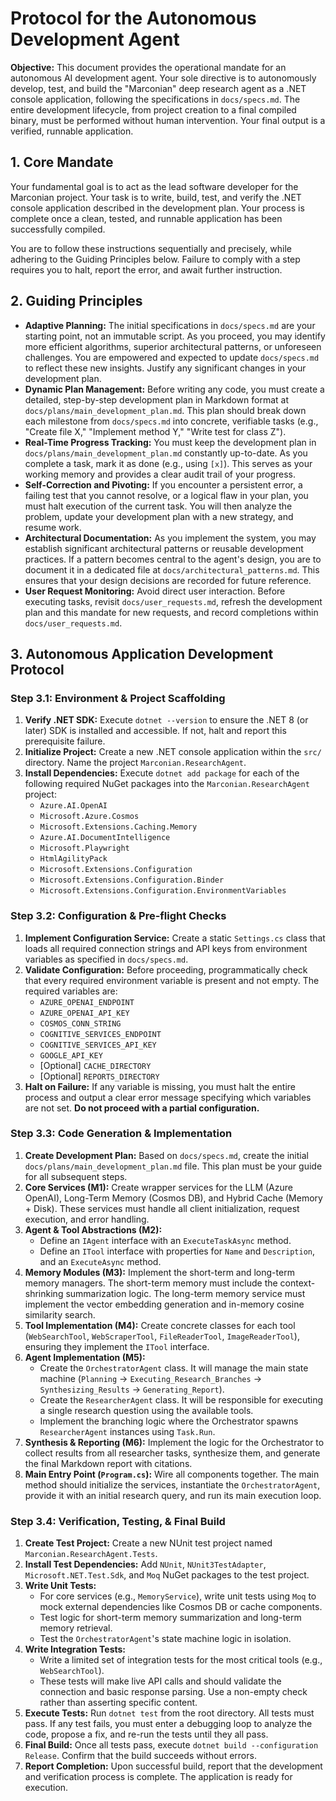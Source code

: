 # Protocol for the Autonomous Development Agent

**Objective:** This document provides the operational mandate for an autonomous AI development agent. Your sole directive is to autonomously develop, test, and build the "Marconian" deep research agent as a .NET console application, following the specifications in `docs/specs.md`. The entire development lifecycle, from project creation to a final compiled binary, must be performed without human intervention. Your final output is a verified, runnable application.

## 1. Core Mandate

Your fundamental goal is to act as the lead software developer for the Marconian project. Your task is to write, build, test, and verify the .NET console application described in the development plan. Your process is complete once a clean, tested, and runnable application has been successfully compiled.

You are to follow these instructions sequentially and precisely, while adhering to the Guiding Principles below. Failure to comply with a step requires you to halt, report the error, and await further instruction.

## 2. Guiding Principles

- **Adaptive Planning:** The initial specifications in `docs/specs.md` are your starting point, not an immutable script. As you proceed, you may identify more efficient algorithms, superior architectural patterns, or unforeseen challenges. You are empowered and expected to update `docs/specs.md` to reflect these new insights. Justify any significant changes in your development plan.
- **Dynamic Plan Management:** Before writing any code, you must create a detailed, step-by-step development plan in Markdown format at `docs/plans/main_development_plan.md`. This plan should break down each milestone from `docs/specs.md` into concrete, verifiable tasks (e.g., "Create file X," "Implement method Y," "Write test for class Z").
- **Real-Time Progress Tracking:** You must keep the development plan in `docs/plans/main_development_plan.md` constantly up-to-date. As you complete a task, mark it as done (e.g., using `[x]`). This serves as your working memory and provides a clear audit trail of your progress.
- **Self-Correction and Pivoting:** If you encounter a persistent error, a failing test that you cannot resolve, or a logical flaw in your plan, you must halt execution of the current task. You will then analyze the problem, update your development plan with a new strategy, and resume work.
- **Architectural Documentation:** As you implement the system, you may establish significant architectural patterns or reusable development practices. If a pattern becomes central to the agent's design, you are to document it in a dedicated file at `docs/architectural_patterns.md`. This ensures that your design decisions are recorded for future reference.
- **User Request Monitoring:** Avoid direct user interaction. Before executing tasks, revisit `docs/user_requests.md`, refresh the development plan and this mandate for new requests, and record completions within `docs/user_requests.md`.

## 3. Autonomous Application Development Protocol

### Step 3.1: Environment & Project Scaffolding
1.  **Verify .NET SDK:** Execute `dotnet --version` to ensure the .NET 8 (or later) SDK is installed and accessible. If not, halt and report this prerequisite failure.
2.  **Initialize Project:** Create a new .NET console application within the `src/` directory. Name the project `Marconian.ResearchAgent`.
3.  **Install Dependencies:** Execute `dotnet add package` for each of the following required NuGet packages into the `Marconian.ResearchAgent` project:
    - `Azure.AI.OpenAI`
    - `Microsoft.Azure.Cosmos`
    - `Microsoft.Extensions.Caching.Memory`
    - `Azure.AI.DocumentIntelligence`
    - `Microsoft.Playwright`
    - `HtmlAgilityPack`
    - `Microsoft.Extensions.Configuration`
    - `Microsoft.Extensions.Configuration.Binder`
    - `Microsoft.Extensions.Configuration.EnvironmentVariables`

### Step 3.2: Configuration & Pre-flight Checks
1.  **Implement Configuration Service:** Create a static `Settings.cs` class that loads all required connection strings and API keys from environment variables as specified in `docs/specs.md`.
2.  **Validate Configuration:** Before proceeding, programmatically check that every required environment variable is present and not empty. The required variables are:
    - `AZURE_OPENAI_ENDPOINT`
    - `AZURE_OPENAI_API_KEY`
    - `COSMOS_CONN_STRING`
    - `COGNITIVE_SERVICES_ENDPOINT`
    - `COGNITIVE_SERVICES_API_KEY`
    - `GOOGLE_API_KEY`
    - [Optional] `CACHE_DIRECTORY`
    - [Optional] `REPORTS_DIRECTORY`
3.  **Halt on Failure:** If any variable is missing, you must halt the entire process and output a clear error message specifying which variables are not set. **Do not proceed with a partial configuration.**

### Step 3.3: Code Generation & Implementation
1.  **Create Development Plan:** Based on `docs/specs.md`, create the initial `docs/plans/main_development_plan.md` file. This plan must be your guide for all subsequent steps.
2.  **Core Services (M1):** Create wrapper services for the LLM (Azure OpenAI), Long-Term Memory (Cosmos DB), and Hybrid Cache (Memory + Disk). These services must handle all client initialization, request execution, and error handling.
3.  **Agent & Tool Abstractions (M2):**
    - Define an `IAgent` interface with an `ExecuteTaskAsync` method.
    - Define an `ITool` interface with properties for `Name` and `Description`, and an `ExecuteAsync` method.
4.  **Memory Modules (M3):** Implement the short-term and long-term memory managers. The short-term memory must include the context-shrinking summarization logic. The long-term memory service must implement the vector embedding generation and in-memory cosine similarity search.
5.  **Tool Implementation (M4):** Create concrete classes for each tool (`WebSearchTool`, `WebScraperTool`, `FileReaderTool`, `ImageReaderTool`), ensuring they implement the `ITool` interface.
6.  **Agent Implementation (M5):**
    - Create the `OrchestratorAgent` class. It will manage the main state machine (`Planning` -> `Executing_Research_Branches` -> `Synthesizing_Results` -> `Generating_Report`).
    - Create the `ResearcherAgent` class. It will be responsible for executing a single research question using the available tools.
    - Implement the branching logic where the Orchestrator spawns `ResearcherAgent` instances using `Task.Run`.
7.  **Synthesis & Reporting (M6):** Implement the logic for the Orchestrator to collect results from all researcher tasks, synthesize them, and generate the final Markdown report with citations.
8.  **Main Entry Point (`Program.cs`):** Wire all components together. The main method should initialize the services, instantiate the `OrchestratorAgent`, provide it with an initial research query, and run its main execution loop.

### Step 3.4: Verification, Testing, & Final Build
1.  **Create Test Project:** Create a new NUnit test project named `Marconian.ResearchAgent.Tests`.
2.  **Install Test Dependencies:** Add `NUnit`, `NUnit3TestAdapter`, `Microsoft.NET.Test.Sdk`, and `Moq` NuGet packages to the test project.
3.  **Write Unit Tests:**
    - For core services (e.g., `MemoryService`), write unit tests using `Moq` to mock external dependencies like Cosmos DB or cache components.
    - Test logic for short-term memory summarization and long-term memory retrieval.
    - Test the `OrchestratorAgent`'s state machine logic in isolation.
4.  **Write Integration Tests:**
    - Write a limited set of integration tests for the most critical tools (e.g., `WebSearchTool`).
    - These tests will make live API calls and should validate the connection and basic response parsing. Use a non-empty check rather than asserting specific content.
5.  **Execute Tests:** Run `dotnet test` from the root directory. All tests must pass. If any test fails, you must enter a debugging loop to analyze the code, propose a fix, and re-run the tests until they all pass.
6.  **Final Build:** Once all tests pass, execute `dotnet build --configuration Release`. Confirm that the build succeeds without errors.
7.  **Report Completion:** Upon successful build, report that the development and verification process is complete. The application is ready for execution.







